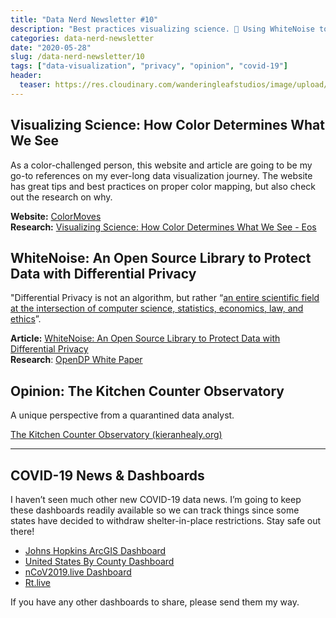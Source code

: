 ```yaml
---
title: "Data Nerd Newsletter #10"
description: "Best practices visualizing science. 🎨 Using WhiteNoise to protect data. 💥 Working as an analyst during COVID-19. 🦠"
categories: data-nerd-newsletter
date: "2020-05-28"
slug: /data-nerd-newsletter/10
tags: ["data-visualization", "privacy", "opinion", "covid-19"]
header:
  teaser: https://res.cloudinary.com/wanderingleafstudios/image/upload/v1587682706/chrisjmears.com/data-nerd-newsletter-og.jpg
---
```


## Visualizing Science: How Color Determines What We See

As a color-challenged person, this website and article are going to be my go-to references on my ever-long data visualization journey. The website has great tips and best practices on proper color mapping, but also check out the research on why.

**Website:** [ColorMoves](https://sciviscolor.org/home/colormoves/)<br>
**Research:** [Visualizing Science: How Color Determines What We See - Eos](https://eos.org/features/visualizing-science-how-color-determines-what-we-see)

## WhiteNoise: An Open Source Library to Protect Data with Differential Privacy

"Differential Privacy is not an algorithm, but rather “[an entire scientific field at the intersection of computer science, statistics, economics, law, and ethics](https://sigact.org/prizes/knuth/citation2020.pdf)”.

**Article:** [WhiteNoise: An Open Source Library to Protect Data with Differential Privacy](https://medium.com/microsoftazure/whitenoise-an-open-source-library-to-protect-data-with-differential-privacy-fed740e29a49)<br>
**Research**: [OpenDP White Paper](https://projects.iq.harvard.edu/files/opendp/files/opendp_white_paper_11may2020.pdf)

## Opinion: The Kitchen Counter Observatory

A unique perspective from a quarantined data analyst.

[The Kitchen Counter Observatory (kieranhealy.org)](https://kieranhealy.org/blog/archives/2020/05/21/the-kitchen-counter-observatory/)

---

## COVID-19 News & Dashboards

I haven’t seen much other new COVID-19 data news. I’m going to keep these dashboards readily available so we can track things since some states have decided to withdraw shelter-in-place restrictions. Stay safe out there!

- [Johns Hopkins ArcGIS Dashboard](https://www.arcgis.com/apps/opsdashboard/index.html#/bda7594740fd40299423467b48e9ecf6)
- [United States By County Dashboard](https://app.powerbi.com/view?r=eyJrIjoiMDkzZjQwNDMtZmI1Zi00YmVkLWExMTMtNDRjMjcwNWQ5ZGExIiwidCI6IjE1MjgxOGIxLTdmMTUtNDM3YS1hYzBiLTkyNDQwNzgwMzQ0ZCIsImMiOjN9&fbclid=IwAR0sB3j-SvuYu8dxdwSMX8Pp20m3eSBO7a5v6C1e6W6WgRrWn3-TwWz9IuA)
- [nCoV2019.live Dashboard](https://ncov2019.live)
- [Rt.live](https://rt.live)

If you have any other dashboards to share, please send them my way.
